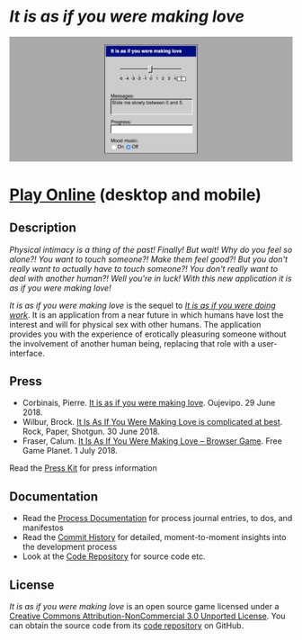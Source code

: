 # *It is as if you were making love*

![Banner](images/it-is-as-if-you-were-making-love-banner.png)

# [Play Online](https://www.pippinbarr.com/itisasifyouweremakinglove/) (desktop and mobile)

## Description
_Physical intimacy is a thing of the past! Finally! But wait! Why do you feel so alone?! You want to touch someone?! Make them feel good?! But you don't really want to actually have to touch someone?! You don't really want to deal with another human?! Well you're in luck! With this new application it is as if you were making love!_

_It is as if you were making love_ is the sequel to [_It is as if you were doing work_](https://github.com/pippinbarr/itisasifyouweredoingwork). It is an application from a near future in which humans have lost the interest and will for physical sex with other humans. The application provides you with the experience of erotically pleasuring someone without the involvement of another human being, replacing that role with a user-interface.

## Press
- Corbinais, Pierre. [It is as if you were making love](http://oujevipo.fr/general/6945-it-is-as-if-you-were-making-love/). Oujevipo. 29 June 2018.
- Wilbur, Brock. [It Is As If You Were Making Love is complicated at best](https://www.rockpapershotgun.com/2018/06/30/it-is-as-if-you-were-making-love-is-complicated-at-best/#more-560929). Rock, Paper, Shotgun. 30 June 2018.
- Fraser, Calum. [It Is As If You Were Making Love – Browser Game](https://www.freegameplanet.com/it-is-as-if-you-were-making-love-browser-game/). Free Game Planet. 1 July 2018.

Read the [Press Kit](../press) for press information

## Documentation
* Read the [Process Documentation](../process) for process journal entries, to dos, and manifestos
* Read the [Commit History](https://github.com/pippinbarr/itisasifyouweremakinglove/commits/master) for detailed, moment-to-moment insights into the development process
* Look at the [Code Repository](https://github.com/pippinbarr/itisasifyouweremakinglove) for source code etc.

## License
_It is as if you were making love_ is an open source game licensed under a [Creative Commons Attribution-NonCommercial 3.0 Unported License](http://creativecommons.org/licenses/by-nc/3.0/). You can obtain the source code from its [code repository](https://github.com/pippinbarr/itisasifyouweremakinglove) on GitHub.
